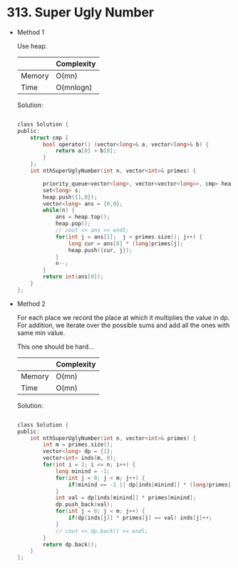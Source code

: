 # 313. Super Ugly Number 
- Method 1

    Use heap. 

    | |   Complexity  |
    | ----------- | ----------- | 
    |  Memory     | O(mn) | 
    |      Time       |  O(mnlogn) | 


    Solution:

    ``` h

    class Solution {
    public:
        struct cmp {
            bool operator() (vector<long>& a, vector<long>& b) {
                return a[0] > b[0];
            }
        };
        int nthSuperUglyNumber(int n, vector<int>& primes) {

            priority_queue<vector<long>, vector<vector<long>>, cmp> heap;
            set<long> s;
            heap.push({1,0});
            vector<long> ans = {0,0};
            while(n) {
                ans = heap.top();
                heap.pop();
                // cout << ans << endl;
                for(int j = ans[1];  j < primes.size(); j++) {
                    long cur = ans[0] * (long)primes[j];
                    heap.push({cur, j});
                }
                n--;
            }
            return int(ans[0]);
        }
    };

    ```

- Method 2

    For each place we record the place at which it multiplies the value in dp. For addition, we iterate over the possible sums and add all the ones with same min value.

    This one should be hard... 

    | |   Complexity  |
    | ----------- | ----------- | 
    |  Memory     | O(mn) | 
    |      Time       |  O(mn) | 


    Solution:

    ``` h

    class Solution {
    public:
        int nthSuperUglyNumber(int n, vector<int>& primes) {
            int m = primes.size();
            vector<long> dp = {1};
            vector<int> inds(m, 0);
            for(int i = 2; i <= n; i++) {
                long minind = -1;
                for(int j = 0; j < m; j++) {
                    if(minind == -1 || dp[inds[minind]] * (long)primes[minind] > dp[inds[j]] * (long)primes[j]) minind = j;
                }
                int val = dp[inds[minind]] * primes[minind];
                dp.push_back(val);
                for(int j = 0; j < m; j++) {
                    if(dp[inds[j]] * primes[j] == val) inds[j]++;
                }
                // cout << dp.back() << endl;
            }
            return dp.back();
        }
    };

    ```

<!-- - Additional Knowledge:
       
    Here are some additional knowledge.

 -->

<br>